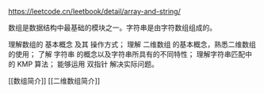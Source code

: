 
https://leetcode.cn/leetbook/detail/array-and-string/

数组是数据结构中最基础的模块之一。字符串是由字符数组组成的。

理解数组的 基本概念 及其 操作方式；
理解 二维数组 的基本概念，熟悉二维数组的使用；
了解 字符串 的概念以及字符串所具有的不同特性；
理解字符串匹配中的 KMP 算法；
能够运用 双指针 解决实际问题。

[[数组简介]]
[[二维数组简介]]